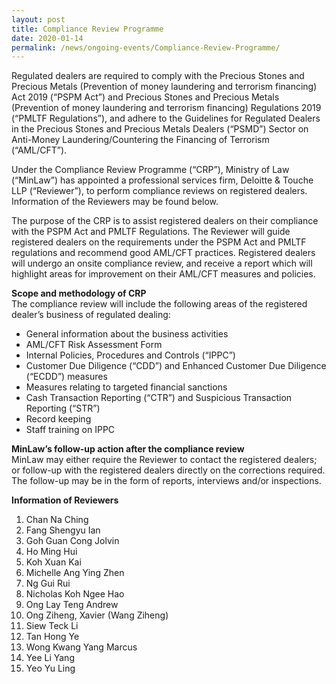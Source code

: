 ```yaml
---
layout: post
title: Compliance Review Programme
date: 2020-01-14
permalink: /news/ongoing-events/Compliance-Review-Programme/
---
```


Regulated dealers are required to comply with the Precious Stones and Precious Metals (Prevention of money laundering and terrorism financing) Act 2019 (“PSPM Act”) and Precious Stones and Precious Metals (Prevention of money laundering and terrorism financing) Regulations 2019 (“PMLTF Regulations”), and adhere to the Guidelines for Regulated Dealers in the Precious Stones and Precious Metals Dealers (“PSMD”) Sector on Anti-Money Laundering/Countering the Financing of Terrorism (“AML/CFT”).
 
Under the Compliance Review Programme (“CRP”), Ministry of Law (“MinLaw”) has appointed a professional services firm, Deloitte & Touche LLP (“Reviewer”), to perform compliance reviews on registered dealers. Information of the Reviewers may be found below.
 
The purpose of the CRP is to assist registered dealers on their compliance with the PSPM Act and PMLTF Regulations. The Reviewer will guide registered dealers on the requirements under the PSPM Act and PMLTF regulations and recommend good AML/CFT practices. Registered dealers will undergo an onsite compliance review, and receive a report which will highlight areas for improvement on their AML/CFT measures and policies.
 
**Scope and methodology of CRP** <br>
The compliance review will include the following areas of the registered dealer’s business of regulated dealing:
* General information about the business activities
* AML/CFT Risk Assessment Form
* Internal Policies, Procedures and Controls (“IPPC”)
* Customer Due Diligence (“CDD”) and Enhanced Customer Due Diligence (“ECDD”) measures
* Measures relating to targeted financial sanctions
* Cash Transaction Reporting (“CTR”) and Suspicious Transaction Reporting (“STR”)
* Record keeping
* Staff training on IPPC
 
**MinLaw’s follow-up action after the compliance review** <br>
MinLaw may either require the Reviewer to contact the registered dealers; or follow-up with the registered dealers directly on the corrections required. The follow-up may be in the form of reports, interviews and/or inspections.
 
**Information of Reviewers** <br>
1. Chan Na Ching
2. Fang Shengyu Ian
3. Goh Guan Cong Jolvin
4. Ho Ming Hui
5. Koh Xuan Kai
6. Michelle Ang Ying Zhen
7. Ng Gui Rui
8. Nicholas Koh Ngee Hao
9. Ong Lay Teng Andrew
10. Ong Ziheng, Xavier (Wang Ziheng)
11. Siew Teck Li
12. Tan Hong Ye
13. Wong Kwang Yang Marcus
14. Yee Li Yang
15. Yeo Yu Ling
